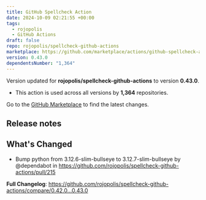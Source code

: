 ```yaml
---
title: GitHub Spellcheck Action
date: 2024-10-09 02:21:55 +00:00
tags:
  - rojopolis
  - GitHub Actions
draft: false
repo: rojopolis/spellcheck-github-actions
marketplace: https://github.com/marketplace/actions/github-spellcheck-action
version: 0.43.0
dependentsNumber: "1,364"
---
```



Version updated for **rojopolis/spellcheck-github-actions** to version **0.43.0**.
- This action is used across all versions by **1,364** repositories.

Go to the [GitHub Marketplace](https://github.com/marketplace/actions/github-spellcheck-action) to find the latest changes.

## Release notes

## What's Changed
* Bump python from 3.12.6-slim-bullseye to 3.12.7-slim-bullseye by @dependabot in https://github.com/rojopolis/spellcheck-github-actions/pull/215


**Full Changelog**: https://github.com/rojopolis/spellcheck-github-actions/compare/0.42.0...0.43.0
